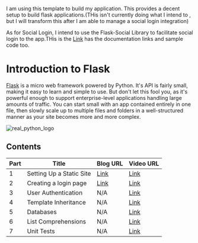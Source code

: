 I am using this template to build my application. This provides a decent setup to build flask applications.(THis isn't currently doing what I intend to , but I will transform this after I am able to manage a social login integration)

As for Social Login, I intend to use the Flask-Social Library to facilitate social login to the app.THis is the [Link](https://github.com/mattupstate/flask-social) has the documentation links and sample code too.

# Introduction to Flask

[Flask](http://flask.pocoo.org/) is a micro web framework powered by Python. It's API is fairly small, making it easy to learn and simple to use. But don't let this fool you, as it's powerful enough to support enterprise-level applications handling large amounts of traffic. You can start small with an app contained entirely in one file, then slowly scale up to multiple files and folders in a well-structured manner as your site becomes more and more complex.

![real_python_logo](https://raw.githubusercontent.com/realpython/about/master/rp_small.png)

## Contents


| Part |      Title                |  Blog URL | Video URL |
|------|---------------------------|-----------| ----------|
| 1    |  Setting Up a Static Site | [Link](http://www.realpython.com/blog/python/introduction-to-flask-part-1-setting-up-a-static-site)      | [Link](https://www.youtube.com/watch?v=Gix_zeTrT7E) |
| 2    |  Creating a login page | [Link](http://www.realpython.com/blog/python/introduction-to-flask-part-2-creating-a-login-page)      | [Link](https://www.youtube.com/watch?v=IrlqSQNwoDA) |
| 3    |  User Authentication  | N/A      | [Link](https://www.youtube.com/watch?v=xUL2WeGX830) |
| 4    |  Template Inheritance | N/A      | [Link](https://www.youtube.com/watch?v=343KEx1K5KQ) |
| 5    |  Databases | N/A      | [Link](https://www.youtube.com/watch?v=tpOaFQcfmhw) |
| 6    |  List Comprehensions | N/A      | [Link](https://www.youtube.com/watch?v=Ft3HS37hWpc) |
| 7    |  Unit Tests | N/A      | [Link](https://www.youtube.com/watch?v=TUnOHGolpvo) |


